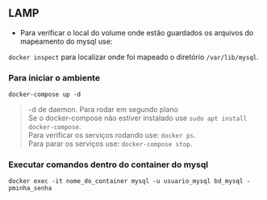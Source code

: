 ## LAMP

* Para verificar o local do volume onde estão guardados os arquivos do mapeamento do mysql use:

`docker inspect` para localizar onde foi mapeado o diretório `/var/lib/mysql`.


### Para iniciar o ambiente

`docker-compose up -d`

> -d de daemon. Para rodar em segundo plano  
> Se o docker-compose não estiver instalado use `sudo apt install docker-compose`.  
> Para verificar os serviços rodando use: `docker ps`.  
> Para parar os serviços use: `docker-compose stop`.  


### Executar comandos dentro do container do mysql

`docker exec -it nome_do_container mysql -u usuario_mysql bd_mysql -pminha_senha`


